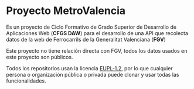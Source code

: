 # Proyecto MetroValencia

Es un proyecto de Ciclo Formativo de Grado Superior de Desarrollo de Aplicaciones Web (**CFGS DAW**) para el desarrollo de una API que recolecta datos de la web de Ferrocarrils de la Generalitat Valenciana (**FGV**)

Este proyecto no tiene relación directa con FGV, todos los datos usados en este proyecto son públicos.

Todos los repositorios usan la licencia [EUPL-1.2](https://github.com/MetroValencia/.github/blob/main/LICENSE), por lo que cualquier persona o organización pública o privada puede clonar y usar todas las funcionalidades.
<!--

**Here are some ideas to get you started:**

🙋‍♀️ A short introduction - what is your organization all about?
🌈 Contribution guidelines - how can the community get involved?
👩‍💻 Useful resources - where can the community find your docs? Is there anything else the community should know?
🍿 Fun facts - what does your team eat for breakfast?
🧙 Remember, you can do mighty things with the power of [Markdown](https://docs.github.com/github/writing-on-github/getting-started-with-writing-and-formatting-on-github/basic-writing-and-formatting-syntax)
-->
